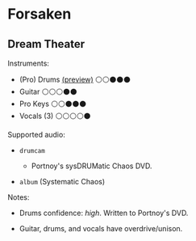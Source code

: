 # Forsaken

## Dream Theater

Instruments:

  * (Pro) Drums [(preview)](http://pages.cs.wisc.edu/~tolly/customs/?title=forsaken&artist=dream-theater) ⚪️⚪️⚫️⚫️⚫️
  * Guitar ⚪️⚪️⚪️⚫️⚫️
  * Pro Keys ⚪️⚪️⚫️⚫️⚫️
  * Vocals (3) ⚪️⚪️⚪️⚪️⚫️

Supported audio:

  * `drumcam`

    * Portnoy's sysDRUMatic Chaos DVD.

  * `album` (Systematic Chaos)

Notes:

  * Drums confidence: *high*. Written to Portnoy's DVD.

  * Guitar, drums, and vocals have overdrive/unison.

